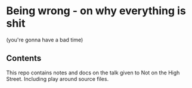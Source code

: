 # Being wrong - on why everything is shit
(you're gonna have a bad time)

## Contents
This repo contains notes and docs on the talk given to Not on the High Street. Including play around source files. 

